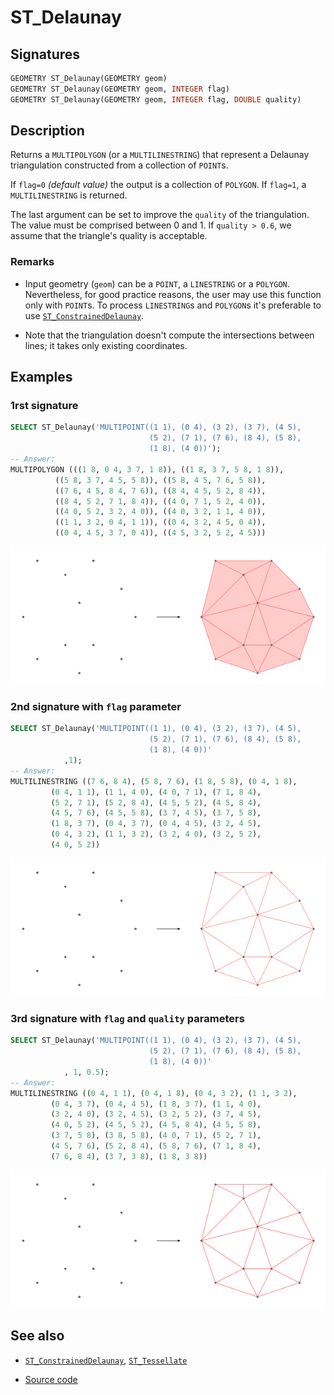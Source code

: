 # ST_Delaunay

## Signatures

```sql
GEOMETRY ST_Delaunay(GEOMETRY geom)
GEOMETRY ST_Delaunay(GEOMETRY geom, INTEGER flag)
GEOMETRY ST_Delaunay(GEOMETRY geom, INTEGER flag, DOUBLE quality)
```

## Description
Returns a `MULTIPOLYGON` (or a `MULTILINESTRING`) that represent a Delaunay triangulation constructed from a collection of `POINT`s.

If `flag=0` *(default value)* the output is a collection of `POLYGON`. 
If `flag=1`, a `MULTILINESTRING` is returned. 

The last argument can be set to improve the `quality` of the triangulation. The value must be comprised between 0 and 1. If `quality > 0.6`, we assume that the triangle's quality is acceptable.

### Remarks
* Input geometry (`geom`) can be a `POINT`, a `LINESTRING` or a `POLYGON`. Nevertheless, for good practice reasons, the user may use this function only with `POINT`s. To process `LINESTRING`s and `POLYGON`s it's preferable to use [`ST_ConstrainedDelaunay`](../ST_ConstrainedDelaunay).

* Note that the triangulation doesn't compute the intersections between lines; it takes only existing coordinates.


## Examples

### 1rst signature
```sql
SELECT ST_Delaunay('MULTIPOINT((1 1), (0 4), (3 2), (3 7), (4 5),
                               (5 2), (7 1), (7 6), (8 4), (5 8),
                               (1 8), (4 0))');
-- Answer: 
MULTIPOLYGON (((1 8, 0 4, 3 7, 1 8)), ((1 8, 3 7, 5 8, 1 8)),
	      ((5 8, 3 7, 4 5, 5 8)), ((5 8, 4 5, 7 6, 5 8)),
	      ((7 6, 4 5, 8 4, 7 6)), ((8 4, 4 5, 5 2, 8 4)),
	      ((8 4, 5 2, 7 1, 8 4)), ((4 0, 7 1, 5 2, 4 0)),
	      ((4 0, 5 2, 3 2, 4 0)), ((4 0, 3 2, 1 1, 4 0)),
	      ((1 1, 3 2, 0 4, 1 1)), ((0 4, 3 2, 4 5, 0 4)),
	      ((0 4, 4 5, 3 7, 0 4)), ((4 5, 3 2, 5 2, 4 5)))
```

![](./ST_Delaunay_1.png)

### 2nd signature with `flag` parameter
```sql
SELECT ST_Delaunay('MULTIPOINT((1 1), (0 4), (3 2), (3 7), (4 5),
                               (5 2), (7 1), (7 6), (8 4), (5 8),
                               (1 8), (4 0))'
		    ,1);
-- Answer: 
MULTILINESTRING ((7 6, 8 4), (5 8, 7 6), (1 8, 5 8), (0 4, 1 8), 
		 (0 4, 1 1), (1 1, 4 0), (4 0, 7 1), (7 1, 8 4),
		 (5 2, 7 1), (5 2, 8 4), (4 5, 5 2), (4 5, 8 4),
		 (4 5, 7 6), (4 5, 5 8), (3 7, 4 5), (3 7, 5 8),
		 (1 8, 3 7), (0 4, 3 7), (0 4, 4 5), (3 2, 4 5),
		 (0 4, 3 2), (1 1, 3 2), (3 2, 4 0), (3 2, 5 2),
		 (4 0, 5 2))
```

![](./ST_Delaunay_2.png)

### 3rd signature with `flag` and `quality` parameters
```sql
SELECT ST_Delaunay('MULTIPOINT((1 1), (0 4), (3 2), (3 7), (4 5),
                               (5 2), (7 1), (7 6), (8 4), (5 8),
                               (1 8), (4 0))'
		    , 1, 0.5);
-- Answer: 
MULTILINESTRING ((0 4, 1 1), (0 4, 1 8), (0 4, 3 2), (1 1, 3 2), 
		 (0 4, 3 7), (0 4, 4 5), (1 8, 3 7), (1 1, 4 0),
		 (3 2, 4 0), (3 2, 4 5), (3 2, 5 2), (3 7, 4 5),
		 (4 0, 5 2), (4 5, 5 2), (4 5, 8 4), (4 5, 5 8),
		 (3 7, 5 8), (3 8, 5 8), (4 0, 7 1), (5 2, 7 1),
		 (4 5, 7 6), (5 2, 8 4), (5 8, 7 6), (7 1, 8 4),
		 (7 6, 8 4), (3 7, 3 8), (1 8, 3 8))
```

![](./ST_Delaunay_3.png)

## See also

* [`ST_ConstrainedDelaunay`](../ST_ConstrainedDelaunay), [`ST_Tessellate`](../ST_Tessellate)

* <a href="https://github.com/orbisgis/h2gis/blob/master/h2gis-functions/src/main/java/org/h2gis/functions/spatial/mesh/ST_Delaunay.java" target="_blank">Source code</a>

